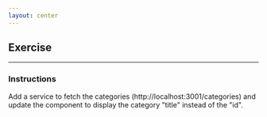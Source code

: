```yaml
---
layout: center
---
```


## Exercise

<Toc maxDepth="2" mode="onlySiblings"/>

---

### Instructions

Add a service to fetch the categories (http://localhost:3001/categories) and update the component to display the category "title" instead of the "id".
